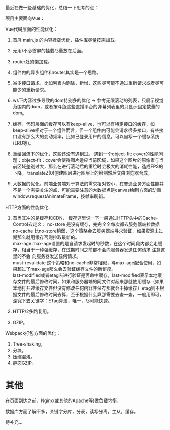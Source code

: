 最近在做一些基础的优化，总结一下思考的点：

项目主要面向Vue：


Vue代码层面的性能优化：

1. 首屏 main.js 的内容挂载优化，插件库尽量按需加载。
2. 无用/不必首屏的挂载尽量放在后面。
3. router处的懒加载。
4. 组件内的异步组件和router其实是一个思路。
5. 减少接口请求，比如列表内删除，新增，这些尽可能不通过重新请求或者尽可能少的重新请求。
6. ws下内容过多导致的dom特别多的优化 -> 参考无限滚动的列表，只展示视觉范围内的dom，或者按斗鱼这些直播平台的弹幕列表里的只显示固定数量的dom。
7. 缓存，代码层面的缓存可以有keep-alive，也可以有特定接口的缓存，如keep-alive相对于一个组件而言，但一个组件内可能会请求很多接口，有些接口没有那么大的变动频率，比如已登录用户的信息，可以自写一个缓存系统(LRU等)。
8. 重绘回流下的优化，这些还没有遇到过。
    遇到一个object-fit: cover的性能问题：object-fit；cover会使得图片适应当前区域，如果这个图片的原像素与当前区域差别过大，那么在进行滚动后的重绘时会极大的消耗性能，造成FPS的下降。
    translateZ(0)创建图层进行图层上的绘制然后交由浏览器合成。

9. 大数据的优化，前端业务端对于算法的需求相对较小，在普通业务方面性能并不是一个需要关注的点，可能需要注意的大数据点是canvas绘制方面的动画window.requestAnimateFrame，按帧率刷新。

HTTP方面的性能优化:

1. 首当其冲的是缓存和CDN，
    缓存这里说一下一般通过HTTP头中的Cache-Control去定义：
        no-store 是没有缓存，完完全全每次都去服务器端拉数据  
        no-cache 比no-store稍弱，这个策略会去服务器端寻求验证，如果资源未过期那么就用缓存否则拉取最新的。  
        max-age max-age设置的是自请求发起时的秒数，在这个时间段内都会走缓存，相当于一种强缓存，在过期时间之前都不会向服务器发送任何请求 注意这里的不会 向服务器发送任何请求。  
        must-revalidate 这个策略和no-cache非常相似，与max-age配合使用，如果超过了max-age那么会去验证缓存文件的新鲜度。  
        last-modified或者etag去进行验证是否命中缓存，last-modified表示本地缓存文件的最后修改时间，如果和服务器端的同文件对起来那就使用缓存（如果本地打开过缓存文件但没有修改任何内容并保存那就会干掉缓存）etag则不根据文件的最后修改时间去算，至于根据什么算那需要去查一查，一般用即可，深究下去关键字：ETag算法，唯一，尽可能快速。  

2. HTTP/2多路复用。
3. GZIP。

Webpack打包方面的优化：

1. Tree-shaking。
2. 分块。
3. 压缩混淆。
4. 静态GZIP。


# 其他

在页面到达之前，Nginx(或其他的Apache等)做负载均衡，

数据库方面了解不多，关键字分库，分表，读写分离，主从，缓存。


待补充...
